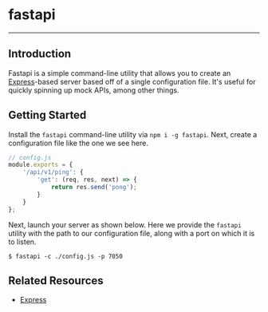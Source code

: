# fastapi

---

## Introduction

Fastapi is a simple command-line utility that allows you to create an [Express](https://expressjs.com/)-based server based off of a single configuration file. It's useful for quickly spinning up mock APIs, among other things.

## Getting Started

Install the `fastapi` command-line utility via `npm i -g fastapi`. Next, create a configuration file like the one we see here.

``` javascript
// config.js
module.exports = {
    '/api/v1/ping': {
        'get': (req, res, next) => {
            return res.send('pong');
        }
    }
};
```

Next, launch your server as shown below. Here we provide the `fastapi` utility with the path to our configuration file, along with a port on which it is to listen.

```
$ fastapi -c ./config.js -p 7050 
```

## Related Resources

- [Express](https://expressjs.com/)